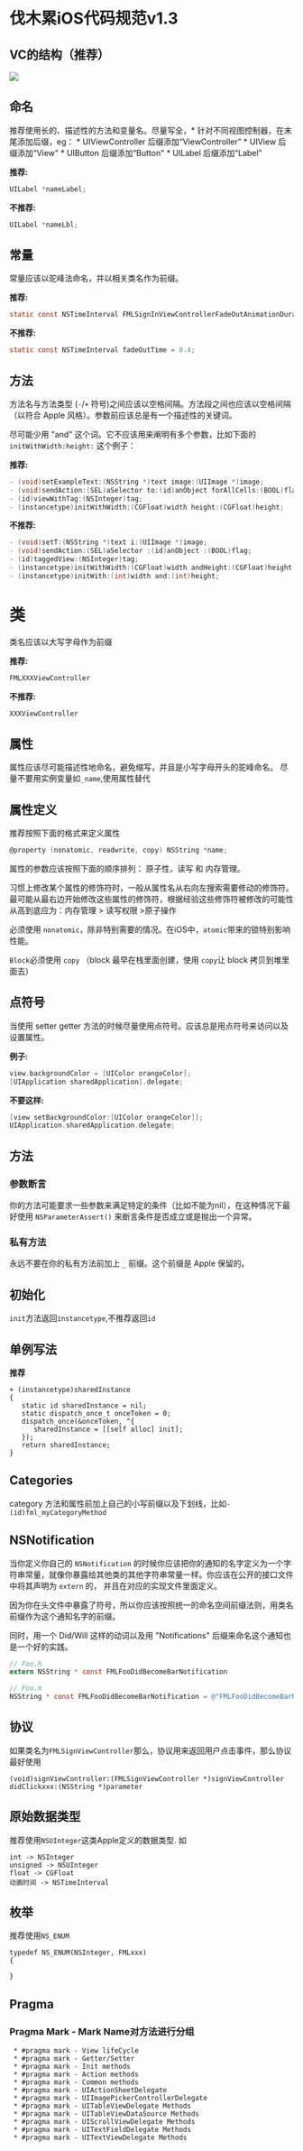 # 伐木累iOS代码规范v1.3





## VC的结构（推荐）

![](http://casatwy.com/pics/iOSView/pic1.png)



## 命名

  推荐使用长的、描述性的方法和变量名。尽量写全，* 针对不同视图控制器，在末尾添加后缀，eg：
     * UIViewController  后缀添加“ViewController”
     * UIView 后缀添加“View”
     * UIButton 后缀添加“Button"
     * UILabel 后缀添加“Label"

**推荐:**

```objective-c
UILabel *nameLabel;  
```

**不推荐:**

```objective-c
UILabel *nameLbl;
```



## 常量

常量应该以驼峰法命名，并以相关类名作为前缀。

**推荐:**

```objective-c
static const NSTimeInterval FMLSignInViewControllerFadeOutAnimationDuration = 0.4;
```

**不推荐:**

```objective-c
static const NSTimeInterval fadeOutTime = 0.4;
```



## 方法

方法名与方法类型 (`-`/`+` 符号)之间应该以空格间隔。方法段之间也应该以空格间隔（以符合 Apple 风格）。参数前应该总是有一个描述性的关键词。

尽可能少用 "and" 这个词。它不应该用来阐明有多个参数，比如下面的 `initWithWidth:height:` 这个例子：

**推荐:**

```objective-c
- (void)setExampleText:(NSString *)text image:(UIImage *)image;
- (void)sendAction:(SEL)aSelector to:(id)anObject forAllCells:(BOOL)flag;
- (id)viewWithTag:(NSInteger)tag;
- (instancetype)initWithWidth:(CGFloat)width height:(CGFloat)height;
```

**不推荐:**

```objective-c
- (void)setT:(NSString *)text i:(UIImage *)image;
- (void)sendAction:(SEL)aSelector :(id)anObject :(BOOL)flag;
- (id)taggedView:(NSInteger)tag;
- (instancetype)initWithWidth:(CGFloat)width andHeight:(CGFloat)height;
- (instancetype)initWith:(int)width and:(int)height;  
```



# 类

类名应该以大写字母作为前缀

**推荐:**

```objective-c
FMLXXXViewController
```

**不推荐:**

```objective-c
XXXViewController
```



## 属性

属性应该尽可能描述性地命名，避免缩写，并且是小写字母开头的驼峰命名。
尽量不要用实例变量如`_name`,使用属性替代


## 属性定义

推荐按照下面的格式来定义属性

```objective-c
@property (nonatomic, readwrite, copy) NSString *name;
```

属性的参数应该按照下面的顺序排列： 原子性，读写 和 内存管理。

习惯上修改某个属性的修饰符时，一般从属性名从右向左搜索需要修动的修饰符。最可能从最右边开始修改这些属性的修饰符，根据经验这些修饰符被修改的可能性从高到底应为：内存管理 > 读写权限 >原子操作

必须使用 `nonatomic`，除非特别需要的情况。在iOS中，`atomic`带来的锁特别影响性能。

`Block`必须使用 `copy` （block 最早在栈里面创建，使用 `copy`让 block 拷贝到堆里面去）



## 点符号

当使用 setter getter 方法的时候尽量使用点符号。应该总是用点符号来访问以及设置属性。

**例子:**

```Objective-C
view.backgroundColor = [UIColor orangeColor];
[UIApplication sharedApplication].delegate;
```

**不要这样:**

```Objective-C
[view setBackgroundColor:[UIColor orangeColor]];
UIApplication.sharedApplication.delegate;
```



## 方法

### 参数断言

你的方法可能要求一些参数来满足特定的条件（比如不能为nil），在这种情况下最好使用 `NSParameterAssert()` 来断言条件是否成立或是抛出一个异常。

### 私有方法

永远不要在你的私有方法前加上 `_` 前缀。这个前缀是 Apple 保留的。



## 初始化

`init`方法返回`instancetype`,不推荐返回`id`



## 单例写法

**推荐**

```
+ (instancetype)sharedInstance
{
   static id sharedInstance = nil;
   static dispatch_once_t onceToken = 0;
   dispatch_once(&onceToken, ^{
      sharedInstance = [[self alloc] init];
   });
   return sharedInstance;
}
```



## Categories

 category 方法和属性前加上自己的小写前缀以及下划线，比如`- (id)fml_myCategoryMethod`



## NSNotification

当你定义你自己的 `NSNotification` 的时候你应该把你的通知的名字定义为一个字符串常量，就像你暴露给其他类的其他字符串常量一样。你应该在公开的接口文件中将其声明为 `extern` 的， 并且在对应的实现文件里面定义。

因为你在头文件中暴露了符号，所以你应该按照统一的命名空间前缀法则，用类名前缀作为这个通知名字的前缀。

同时，用一个 Did/Will 这样的动词以及用 "Notifications" 后缀来命名这个通知也是一个好的实践。

```objective-c
// Foo.h
extern NSString * const FMLFooDidBecomeBarNotification

// Foo.m
NSString * const FMLFooDidBecomeBarNotification = @"FMLFooDidBecomeBarNotification";
```

## 协议
如果类名为`FMLSignViewController`那么，协议用来返回用户点击事件，那么协议最好使用

```
(void)signViewController:(FMLSignViewController *)signViewController didClickxxx:(NSString *)parameter
```

## 原始数据类型
推荐使用`NSUInteger`这类Apple定义的数据类型.
如 
```
int -> NSInteger
unsigned -> NSUInteger
float -> CGFloat
动画时间 -> NSTimeInterval
```

## 枚举
推荐使用`NS_ENUM`
```
typedef NS_ENUM(NSInteger, FMLxxx)
{

}
```




## Pragma

### Pragma Mark - Mark Name对方法进行分组


     * #pragma mark - View lifeCycle
     * #pragma mark - Getter/Setter
     * #pragma mark - Init methods
     * #pragma mark - Action methods
     * #pragma mark - Common methods
     * #pragma mark - UIActionSheetDelegate
     * #pragma mark - UIImagePickerControllerDelegate
     * #pragma mark - UITableViewDelegate Methods
     * #pragma mark - UITableViewDataSource Methods
     * #pragma mark - UIScrollViewDelegate Methods
     * #pragma mark - UITextFieldDelegate Methods
     * #pragma mark - UITextViewDelegate Methods



